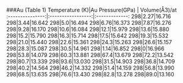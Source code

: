 ###Au (Table 1)
Temperature (K)|Au Pressure(GPa) | Volume(Å3)/at	 
:---------------:|:-----------------:|:-------------:
298|2.27|16.716
298|3.44|16.642
298|5.0|16.494
298|6.76|16.373
298|7.87|16.276
298|9.28|16.170
298|10.6|16.084
298|12.1|15.979
298|13.6|15.880
298|15.2|15.790
298|16.3|15.714
298|17.5|15.642
298|19.3|15.532
298|21.0|15.440
298|22.6|15.361
298|24.3|15.263
298|26.6|15.157
298|28.3|15.087
298|30.5|14.961
298|1.14|16.852
298|0|16.966
298|53.8|14.079
298|60.3|13.881
298|67.4|13.679
298|72.2|13.542
298|80.7|13.339
298|93.6|13.030
298|31.5|14.903
298|36.8|14.709
298|40.2|14.564
298|46.2|14.332
298|51.4|14.159
298|56.8|13.990
298|68.5|13.635
298|76.6|13.430
298|82.8|13.278
298|89.0|13.160